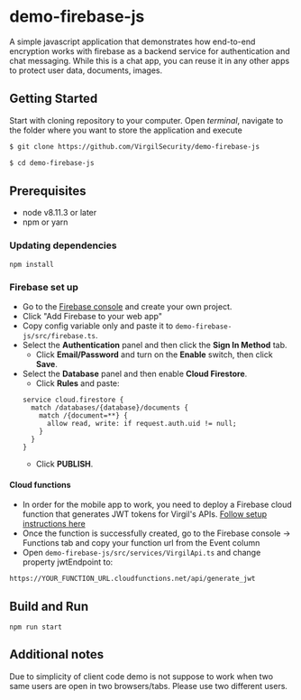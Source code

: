 # demo-firebase-js
A simple javascript application that demonstrates how end-to-end encryption works with firebase as a backend service for authentication and chat messaging. While this is a chat app, you can reuse it in any other apps to protect user data, documents, images.

## Getting Started

Start with cloning repository to your computer. Open *terminal*, navigate to the folder where you want to store the application and execute
```bash
$ git clone https://github.com/VirgilSecurity/demo-firebase-js

$ cd demo-firebase-js
```

## Prerequisites

* node v8.11.3 or later
* npm or yarn

### Updating dependencies

```
npm install
```

### Firebase set up

* Go to the [Firebase console](https://console.firebase.google.com) and create your own project.
* Click "Add Firebase to your web app"
* Copy config variable only and paste it to `demo-firebase-js/src/firebase.ts`. 
* Select the **Authentication** panel and then click the **Sign In Method** tab.
  *  Click **Email/Password** and turn on the **Enable** switch, then click **Save**.
* Select the **Database** panel and then enable **Cloud Firestore**.
  * Click **Rules** and paste:
  ```
  service cloud.firestore {
    match /databases/{database}/documents {
      match /{document=**} {
        allow read, write: if request.auth.uid != null;
      }
    }
  }
  ```
  * Click **PUBLISH**.

#### Cloud functions
* In order for the mobile app to work, you need to deploy a Firebase cloud function that generates JWT tokens for Virgil's APIs. [Follow setup instructions here](https://github.com/VirgilSecurity/demo-firebase-func)
* Once the function is successfully created, go to the Firebase console -> Functions tab and copy your function url from the Event column
* Open `demo-firebase-js/src/services/VirgilApi.ts` and change property jwtEndpoint to:
```
https://YOUR_FUNCTION_URL.cloudfunctions.net/api/generate_jwt
```

## Build and Run
```
npm run start
```

## Additional notes

Due to simplicity of client code demo is not suppose to work when two same users are open in two browsers/tabs. Please use two different users.
